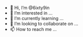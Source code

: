 - 👋 Hi, I’m @6ixty9in
- 👀 I’m interested in ...
- 🌱 I’m currently learning ...
- 💞️ I’m looking to collaborate on ...
- 📫 How to reach me ...

<!---
6ixty9in/6ixty9in is a ✨ special ✨ repository because its `README.md` (this file) appears on your GitHub profile.
You can click the Preview link to take a look at your changes.
--->
